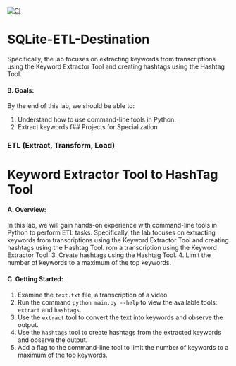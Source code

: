 [![CI](https://github.com/bertrand12345/SQLite-ETL-Destination/actions/workflows/cicd.yml/badge.svg)](https://github.com/bertrand12345/SQLite-ETL-Destination/actions/workflows/cicd.yml)
# SQLite-ETL-Destination
Specifically, the lab focuses on extracting keywords from transcriptions using the Keyword Extractor Tool and creating hashtags using the Hashtag Tool.




#### B. **Goals:**
By the end of this lab, we should be able to:
1. Understand how to use command-line tools in Python.
2. Extract keywords f## Projects for Specialization

### ETL (Extract, Transform, Load)

# Keyword Extractor Tool to HashTag Tool

#### A. **Overview:**
In this lab, we will gain hands-on experience with command-line tools in Python to perform ETL tasks. Specifically, the lab focuses on extracting keywords from transcriptions using the Keyword Extractor Tool and creating hashtags using the Hashtag Tool.
rom a transcription using the Keyword Extractor Tool.
3. Create hashtags using the Hashtag Tool.
4. Limit the number of keywords to a maximum of the top keywords.

#### C. **Getting Started:**
1. Examine the `text.txt` file, a transcription of a video.
2. Run the command `python main.py --help` to view the available tools: `extract` and `hashtags`.
3. Use the `extract` tool to convert the text into keywords and observe the output.
4. Use the `hashtags` tool to create hashtags from the extracted keywords and observe the output.
5. Add a flag to the command-line tool to limit the number of keywords to a maximum of the top keywords.
